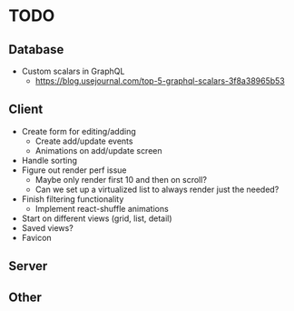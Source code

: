 # TODO

## Database

- Custom scalars in GraphQL
  - https://blog.usejournal.com/top-5-graphql-scalars-3f8a38965b53

## Client

- Create form for editing/adding
  - Create add/update events
  - Animations on add/update screen
- Handle sorting
- Figure out render perf issue
  - Maybe only render first 10 and then on scroll?
  - Can we set up a virtualized list to always render just the needed?
- Finish filtering functionality
  - Implement react-shuffle animations
- Start on different views (grid, list, detail)
- Saved views?
- Favicon

## Server

## Other


